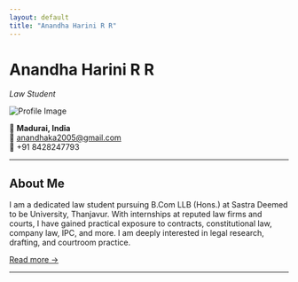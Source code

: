 ```yaml
---
layout: default
title: "Anandha Harini R R"
---
```


# Anandha Harini R R  
*Law Student*

![Profile Image](profile.jpg)

📍 **Madurai, India**  
📧 [anandhaka2005@gmail.com](mailto:anandhaka2005@gmail.com)  
📱 +91 8428247793  

---

## About Me
I am a dedicated law student pursuing B.Com LLB (Hons.) at Sastra Deemed to be University, Thanjavur. With internships at reputed law firms and courts, I have gained practical exposure to contracts, constitutional law, company law, IPC, and more. I am deeply interested in legal research, drafting, and courtroom practice.

[Read more →](about.md)

---
